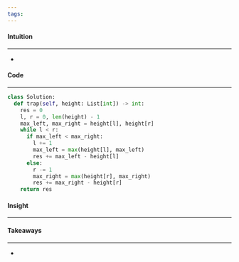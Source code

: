 ```yaml
---
tags:
---
```


#### Intuition
---
- 

#### Code
---

```python
class Solution:
  def trap(self, height: List[int]) -> int:
    res = 0
    l, r = 0, len(height) - 1
    max_left, max_right = height[l], height[r]
    while l < r:
      if max_left < max_right:
        l += 1
        max_left = max(height[l], max_left)
        res += max_left - height[l]
      else:
        r -= 1
        max_right = max(height[r], max_right)
        res += max_right - height[r]
    return res
```

#### Insight
---


#### Takeaways
---
- 